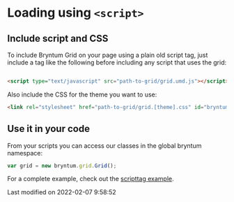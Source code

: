 # Loading using `<script>`

## Include script and CSS

To include Bryntum Grid on your page using a plain old script tag, just include a tag like the following before
including any script that uses the grid:

```html

<script type="text/javascript" src="path-to-grid/grid.umd.js"></script>
```

Also include the CSS for the theme you want to use:

```html
<link rel="stylesheet" href="path-to-grid/grid.[theme].css" id="bryntum-theme">
```

## Use it in your code

From your scripts you can access our classes in the global bryntum namespace:

```javascript
var grid = new bryntum.grid.Grid();
```

For a complete example, check out the <a href="../examples/scripttag" target="_blank">scripttag example</a>.


<p class="last-modified">Last modified on 2022-02-07 9:58:52</p>